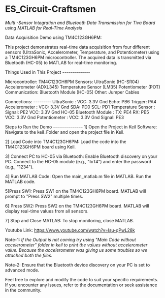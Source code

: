 # ES_Circuit-Craftsmen
*Multi -Sensor Integration and Bluetooth Data Transmission for Tiva Board using MATLAB for Real-Time Analysis*

Data Acquisition Demo using TM4C123GH6PM:

This project demonstrates real-time data acquisition from four different sensors (UltraSonic, Accelerometer, Temperature, and Potentiometer) using a TM4C123GH6PM microcontroller. The acquired data is transmitted via Bluetooth (HC-05) to MATLAB for real-time monitoring.

Things Used in This Project --------------

Microcontroller: TM4C123GH6PM
Sensors:
UltraSonic (HC-SR04)
Accelerometer (ADXL345)
Temperature Sensor (LM35)
Potentiometer (POT)
Communication: Bluetooth Module (HC-05)
Other: Jumper Cables

Connections: ---------
UltraSonic :
VCC: 3.3V
Gnd
Echo: PB6
Trigger: PA4
Accelerometer :
VCC: 3.3V
Gnd
SDA: PD0
SCL: PD1
Temperature Sensor :
Signal: PE2
VCC: 3.3V
Gnd
HC-05 Bluetooth Module : 
TX: PE4
RX: PE5
VCC: 3.3V
Gnd
Potentiometer : 
VCC: 3.3V
Gnd
Signal: PE3

Steps to Run the Demo ---------------
1] Open the Project in Keil Software:
Navigate to the keil_Folder and open the project file in Keil.

2] Load Code into TM4C123GH6PM:
Load the code into the TM4C123GH6PM board using Keil.

3] Connect PC to HC-05 via Bluetooth:
Enable Bluetooth discovery on your PC.
Connect to the HC-05 module (e.g., "IoT4") and enter the password (e.g., "1234").

4] Run MATLAB Code:
Open the main_matlab.m file in MATLAB.
Run the MATLAB code.

5]Press SW1:
Press SW1 on the TM4C123GH6PM board.
MATLAB will prompt to "Press SW2" multiple times.

6] Press SW2:
Press SW2 on the TM4C123GH6PM board.
MATLAB will display real-time values from all sensors.

7] Stop and Close MATLAB:
To stop monitoring, close MATLAB.

Youtube Link: https://www.youtube.com/watch?v=Isu-qPwL28k

Note-1: *If the Output is not coming try using "Main Code without accelerometer" folder in keil to print the values without accelerometer value.
      Because the accelerometer was giving us some troubles so we attached both the files.*
      
Note-2:   Ensure that the Bluetooth device discovery on your PC is set to advanced mode.

Feel free to explore and modify the code to suit your specific requirements. If you encounter any issues, refer to the documentation or seek assistance in the community.
